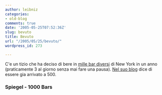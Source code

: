 ```yaml
---
author: leibniz
categories:
- old-blog
comments: true
date: '2005-05-25T07:52:36Z'
slug: bevuto
title: Bevuto
url: "/2005/05/25/bevuto/"
wordpress_id: 273

---
```

C'e un tizio che ha deciso di bere in [mille bar diversi](https://service.spiegel.de/cache/international/0,1518,357359,00.html) di New York in un anno (praticamente 3 al giorno senza mai fare una pausa). [Nel suo blog](https://thousandbars.blogspot.com/) dice di essere gia arrivato a 500.  



### Spiegel - 1000 Bars

